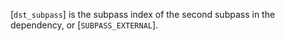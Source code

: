 [`dst_subpass`] is the subpass index of the second subpass in the
dependency, or [`SUBPASS_EXTERNAL`].